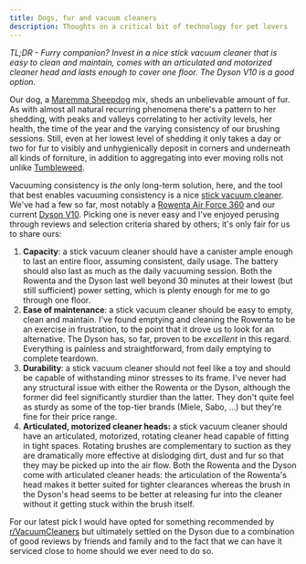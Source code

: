 ```yaml
---
title: Dogs, fur and vacuum cleaners
description: Thoughts on a critical bit of technology for pet lovers
---
```


_TL;DR - Furry companion? Invest in a nice stick vacuum cleaner that is
easy to clean and maintain, comes with an articulated and motorized cleaner
head and lasts enough to cover one floor. The Dyson V10 is a good option._

Our dog, a [Maremma Sheepdog][0] mix, sheds an unbelievable amount of fur.
As with almost all natural recurring phenomena there's a pattern to her
shedding, with peaks and valleys correlating to her activity levels, her
health, the time of the year and the varying consistency of our brushing
sessions. Still, even at her lowest level of shedding it only takes a day or
two for fur to visibly and unhygienically deposit in corners and underneath
all kinds of forniture, in addition to aggregating into ever moving rolls not
unlike [Tumbleweed][1].

Vacuuming consistency is *the* only long-term solution, here, and the tool that
best enables vacuuming consistency is a nice [stick vacuum cleaner][2]. We've
had a few so far, most notably a [Rowenta Air Force 360][4] and our current
[Dyson V10][3]. Picking one is never easy and I've enjoyed perusing through
reviews and selection criteria shared by others; it's only fair for us to share
ours:

1. **Capacity**: a stick vacuum cleaner should have a canister ample enough to
   last an entire floor, assuming consistent, daily usage. The battery should
   also last as much as the daily vacuuming session. Both the Rowenta and the
   Dyson last well beyond 30 minutes at their lowest (but still sufficient)
   power setting, which is plenty enough for me to go through one floor.
2. **Ease of maintenance**: a stick vacuum cleaner should be easy to empty,
   clean and maintain. I've found emptying and cleaning the Rowenta to be an
   exercise in frustration, to the point that it drove us to look for an
   alternative. The Dyson has, so far, proven to be _excellent_ in this regard.
   Everything is painless and straightforward, from daily emptying to complete
   teardown.
3. **Durability**: a stick vacuum cleaner should not feel like a toy and should
   be capable of withstanding minor stresses to its frame. I've never had any
   structural issue with either the Rowenta or the Dyson, although the former
   did feel significantly sturdier than the latter. They don't quite feel
   as sturdy as some of the top-tier brands (Miele, Sabo, ...) but they're fine
   for their price range.
4. **Articulated, motorized cleaner heads:** a stick vacuum cleaner should
   have an articulated, motorized, rotating cleaner head capable of fitting
   in tight spaces. Rotating brushes are complementary to suction as they are
   dramatically more effective at dislodging dirt, dust and fur so that they
   may be picked up into the air flow. Both the Rowenta and the Dyson come with
   articulated cleaner heads: the  articulation of the Rowenta's head makes it
   better suited for tighter clearances whereas the brush in the Dyson's head 
   seems to be better at releasing fur into the cleaner without it getting
   stuck within the brush itself.

For our latest pick I would have opted for something recommended by
[r/VacuumCleaners][5] but ultimately settled on the Dyson due to a combination
of good reviews by friends and family and to the fact that we can have it
serviced close to home should we ever need to do so.

[0]: https://en.wikipedia.org/wiki/Maremma_Sheepdog
[1]: https://en.wikipedia.org/wiki/Tumbleweed
[2]: https://en.wikipedia.org/wiki/List_of_vacuum_cleaners#Stick_vacuum_cleaners
[3]: https://www.dyson.com/vacuum-cleaners/cordless/v10
[4]: https://www.rowenta.com/c/AIR-FORCE-360/p/2211400214
[5]: https://www.reddit.com/r/VacuumCleaners/wiki/recommendedvacuums
